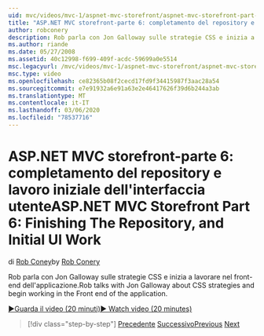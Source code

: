 ```yaml
---
uid: mvc/videos/mvc-1/aspnet-mvc-storefront/aspnet-mvc-storefront-part-6-finishing-the-repository-and-initial-ui-work
title: "ASP.NET MVC storefront-parte 6: completamento del repository e lavoro iniziale dell'interfaccia utente | Microsoft Docs"
author: robconery
description: Rob parla con Jon Galloway sulle strategie CSS e inizia a lavorare nel front-end dell'applicazione.
ms.author: riande
ms.date: 05/27/2008
ms.assetid: 40c12998-f699-409f-acdc-59699a0e5514
msc.legacyurl: /mvc/videos/mvc-1/aspnet-mvc-storefront/aspnet-mvc-storefront-part-6-finishing-the-repository-and-initial-ui-work
msc.type: video
ms.openlocfilehash: ce82365b08f2cecd17fd9f34415987f3aac28a54
ms.sourcegitcommit: e7e91932a6e91a63e2e46417626f39d6b244a3ab
ms.translationtype: MT
ms.contentlocale: it-IT
ms.lasthandoff: 03/06/2020
ms.locfileid: "78537716"
---
```

# <a name="aspnet-mvc-storefront-part-6-finishing-the-repository-and-initial-ui-work"></a><span data-ttu-id="41d28-103">ASP.NET MVC storefront-parte 6: completamento del repository e lavoro iniziale dell'interfaccia utente</span><span class="sxs-lookup"><span data-stu-id="41d28-103">ASP.NET MVC Storefront Part 6: Finishing The Repository, and Initial UI Work</span></span>

<span data-ttu-id="41d28-104">di [Rob Coney](https://github.com/robconery)</span><span class="sxs-lookup"><span data-stu-id="41d28-104">by [Rob Conery](https://github.com/robconery)</span></span>

<span data-ttu-id="41d28-105">Rob parla con Jon Galloway sulle strategie CSS e inizia a lavorare nel front-end dell'applicazione.</span><span class="sxs-lookup"><span data-stu-id="41d28-105">Rob talks with Jon Galloway about CSS strategies and begin working in the Front end of the application.</span></span>

[<span data-ttu-id="41d28-106">&#9654;Guarda il video (20 minuti)</span><span class="sxs-lookup"><span data-stu-id="41d28-106">&#9654; Watch video (20 minutes)</span></span>](https://channel9.msdn.com/Blogs/ASP-NET-Site-Videos/aspnet-mvc-storefront-part-6-finishing-the-repository-and-initial-ui-work)

> [!div class="step-by-step"]
> <span data-ttu-id="41d28-107">[Precedente](aspnet-mvc-storefront-part-5-globalization.md)
> [Successivo](aspnet-mvc-storefront-part-7-routing-and-ui-work.md)</span><span class="sxs-lookup"><span data-stu-id="41d28-107">[Previous](aspnet-mvc-storefront-part-5-globalization.md)
[Next](aspnet-mvc-storefront-part-7-routing-and-ui-work.md)</span></span>
